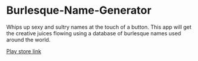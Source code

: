 # Burlesque-Name-Generator

Whips up sexy and sultry names at the touch of a button. This app will get the creative juices flowing using a database of burlesque names used around the world.

[Play store link](https://play.google.com/store/apps/details?id=com.norsepotions.burlesquenamegenerator&hl=en)
